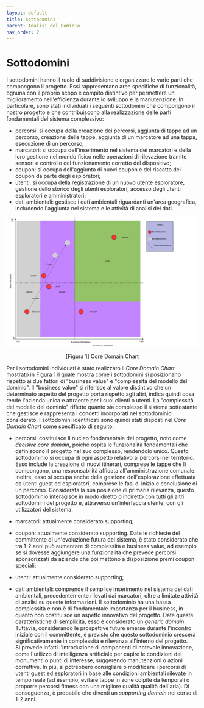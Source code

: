```yaml
---
layout: default
title: Sottodomini
parent: Analisi del Dominio
nav_order: 2
---
```


# Sottodomini
I sottodomini hanno il ruolo di suddivisione e organizzare le varie parti che compongono il progetto. Essi rappresentano aree specifiche di funzionalità, ognuna con il proprio scopo e compito distintivo per permettere un miglioramento nell'efficienza durante lo sviluppo e la manutenzione. In particolare, sono stati individuati i seguenti sottodomini che compongono il nostro progetto e che contribuiscono alla realizzazione delle parti fondamentali del sistema complessivo:
- percorsi: si occupa della creazione dei percorsi, aggiunta di tappe ad un percorso, creazione delle tappe, aggiunta di un marcatore ad una tappa, esecuzione di un percorso;
- marcatori: si occupa dell'inserimento nel sistema dei marcatori e della loro gestione nel mondo fisico nelle operazioni di rilevazione tramite sensori e controllo del funzionamento corretto del dispositivo;
- coupon: si occupa dell'aggiunta di nuovi coupon e del riscatto dei coupon da parte degli esploratori;
- utenti: si occupa della registrazione di un nuovo utente esploratore, gestione dello storico degli utenti esploratori, accesso degli utenti esploratori e amministratori;
- dati ambientali: gestisce i dati ambientali riguardanti un'area geografica, includendo l'aggiunta nel sistema e le attività di analisi dei dati.

<div align="center">
<img src="../../img/core-domain-chart.svg" alt="Core Domain Chart" >
<p align="center" id="fig1">[Figura 1] Core Domain Chart</p>
</div>

Per i sottodomini individuati è stato realizzato il *Core Domain Chart* mostrato in <a href="#fig1">Figura 1</a> il quale mostra come i sottodomini si posizionano rispetto ai due fattori di "business value" e "complessità del modello del dominio".
Il "business value" si riferisce al valore distintivo che un determinato aspetto del progetto porta rispetto agli altri, indica quindi cosa rende l'azienda unica e attraente per i suoi clienti o utenti. La "complessità del modello del dominio" riflette quanto sia complesso il sistema sottostante che gestisce e rappresenta i concetti incorporati nel sottodominio considerato.
I sottodomini identificati sono quindi stati disposti nel *Core Domain Chart* come specificato di seguito:

- percorsi: costituisce il nucleo fondamentale del progetto, noto come _decisive core domain_, poiché ospita le funzionalità fondamentali che definiscono il progetto nel suo complesso, rendendolo unico. Questo sottodominio si occupa di ogni aspetto relativo ai percorsi nel territorio. Esso include la creazione di nuovi itinerari, comprese le tappe che li compongono, una responsabilità affidata all'amministrazione comunale. Inoltre, esso si occupa anche della gestione dell'esplorazione effettuata da utenti guest ed esploratori, comprese le fasi di inizio e conclusione di un percorso. Considerata la sua posizione di primaria rilevanza, questo sottodominio interagisce in modo diretto o indiretto con tutti gli altri sottodomini del progetto e, attraverso un'interfaccia utente, con gli utilizzatori del sistema.

- marcatori: attualmente considerato supporting;
- coupon: attualmente considerato supporting. 
Date le richieste del committente di un'evoluzione futura del sistema, è stato considerato che tra 1-2 anni può aumentare di complessità e business value, ad esempio se si dovesse aggiungere una funzionalità che prevede percorsi sponsorizzati da aziende che poi mettono a disposizione premi coupon speciali;
- utenti: attualmente considerato supporting;
  
- dati ambientali: comprende il semplice inserimento nel sistema dei dati ambientali, precedentemente rilevati dai marcatori, oltre a limitate attività di analisi su queste informazioni. Il sottodominio ha una bassa complessità e non è di fondamentale importanza per il business, in quanto non costituisce un aspetto innovativo del progetto. Date queste caratteristiche di semplicità, esso è considerato un _generic domain_. Tuttavia, considerando le prospettive future emerse durante l'incontro iniziale con il committente, è previsto che questo sottodominio crescerà significativamente in complessità e rilevanza all'interno del progetto.\
Si prevede infatti l'introduzione di componenti di notevole innovazione, come l'utilizzo di intelligenza artificiale per capire le condizioni dei monumenti o punti di interesse, suggerendo manutenzioni o azioni correttive. In più, si potrebbero consigliare o modificare i percorsi di utenti guest ed esploratori in base alle condizioni ambientali rilevate in tempo reale (ad esempio, evitare tappe in zone colpite da temporali o proporre percorsi fitness con una migliore qualità qualità dell'aria). Di conseguenza, è probabile che diventi un _supporting domain_ nel corso di 1-2 anni.
